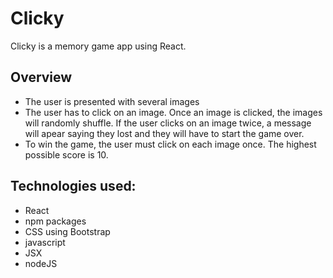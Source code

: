 # Clicky

Clicky is a memory game app using React.

## Overview
* The user is presented with several images
* The user has to click on an image. Once an image is clicked, the images will randomly shuffle. If the user clicks on an image twice, a message will apear saying they lost and they will have to start the game over.
* To win the game, the user must click on each image once. The highest possible score is 10.

## Technologies used:
* React
* npm packages
* CSS using Bootstrap
* javascript
* JSX
* nodeJS
